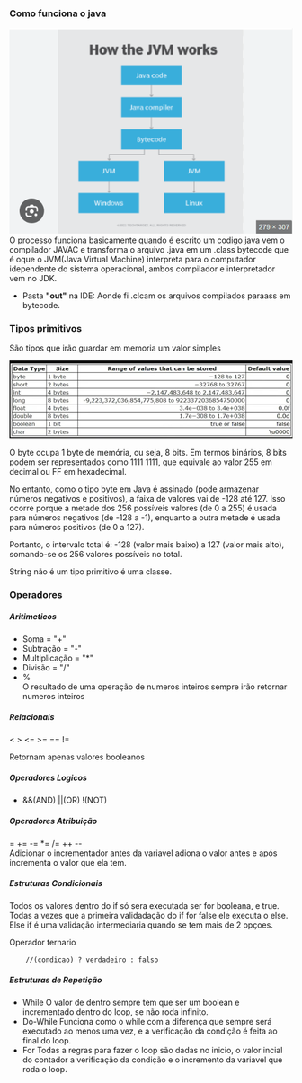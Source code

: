 ### Como funciona o java

![img.png](img.png)
O processo funciona basicamente quando é escrito um codigo java vem o compilador JAVAC e transforma o arquivo .java em um .class bytecode
que é oque o JVM(Java Virtual Machine) interpreta para o computador idependente do sistema operacional, ambos compilador e interpretador vem
no JDK.

- Pasta **"out"** na IDE: Aonde fi .clcam os arquivos compilados paraass em bytecode.

### Tipos primitivos

São tipos que irão guardar em memoria um valor simples      

![img_2.png](img_2.png)

O byte ocupa 1 byte de memória, ou seja, 8 bits. Em termos binários, 8 bits podem ser representados como 1111 1111, que equivale ao valor 255 em decimal ou FF em hexadecimal.

No entanto, como o tipo byte em Java é assinado (pode armazenar números negativos e positivos), a faixa de valores vai de -128 até 127. Isso ocorre porque a metade dos 256 possíveis valores (de 0 a 255) é usada para números negativos (de -128 a -1), enquanto a outra metade é usada para números positivos (de 0 a 127).

Portanto, o intervalo total é: -128 (valor mais baixo) a 127 (valor mais alto), somando-se os 256 valores possíveis no total.

String não é um tipo primitivo é uma classe.

 ### Operadores
##### Aritimeticos
+ Soma = "+"
+ Subtração = "-"
+ Multiplicação = "*"
+ Divisão = "/" 
+ %\
O resultado de uma operação de numeros inteiros sempre irão retornar numeros inteiros

##### Relacionais

< > <= >=  == !=

Retornam apenas valores booleanos

##### Operadores Logicos

+ &&(AND) ||(OR) !(NOT)

##### Operadores Atribuição
 
= += -= *= /= ++ --\
Adicionar o incrementador antes da variavel adiona o valor antes e após incrementa o valor que ela tem.

##### Estruturas Condicionais
Todos os valores dentro do if só sera executada ser for booleana, e true.
Todas a vezes que a primeira validadação do if for false ele executa o else.
Else if é uma validação intermediaria quando se tem mais de 2 opçoes.
            
Operador ternario

        //(condicao) ? verdadeiro : falso

##### Estruturas de Repetição

+ While
O valor de dentro sempre tem que ser um boolean e incrementado dentro do loop, se não roda infinito.
+ Do-While
Funciona como o while com a diferença que sempre será executado ao menos uma vez, e a verificação da condição é feita ao final do loop.
+ For
Todas a regras para fazer o loop são dadas no inicio, o valor incial do contador a verificação da condição e o incremento da variavel que roda o loop.
